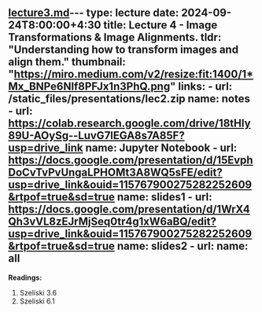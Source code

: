 [lecture3.md](lecture3.md)---
type: lecture
date: 2024-09-24T8:00:00+4:30
title: Lecture 4 - Image Transformations & Image Alignments.
tldr: "Understanding how to transform images and align them."
thumbnail: "https://miro.medium.com/v2/resize:fit:1400/1*Mx_BNPe6Nlf8PFJx1n3PhQ.png"
links: 
    - url: /static_files/presentations/lec2.zip
      name: notes
    - url: https://colab.research.google.com/drive/18tHly89U-AOySg--LuvG7lEGA8s7A85F?usp=drive_link
      name: Jupyter Notebook
    - url: https://docs.google.com/presentation/d/15EvphDoCvTvPvUngaLPHOMt3A8WQ5sFE/edit?usp=drive_link&ouid=115767900275282252609&rtpof=true&sd=true
      name: slides1
    - url: https://docs.google.com/presentation/d/1WrX4Qh3vVL8zEJrMjSeq0tr4g1xW6aBQ/edit?usp=drive_link&ouid=115767900275282252609&rtpof=true&sd=true
      name: slides2
    - url: 
      name: all
---
**Readings:**
1. Szeliski 3.6
2. Szeliski 6.1	
